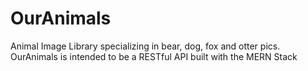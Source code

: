 # OurAnimals
Animal Image Library specializing in bear, dog, fox and otter pics. OurAnimals is intended to be a RESTful API built with the MERN Stack

